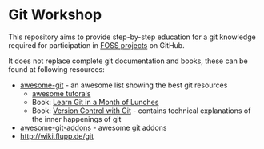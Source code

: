 # Git Workshop

This repository aims to provide step-by-step education for a git knowledge required for participation in [FOSS projects](https://en.wikipedia.org/wiki/Free_and_open-source_software) on GitHub.

It does not replace complete git documentation and books, these can be found at following resources:

* [awesome-git](https://github.com/dictcp/awesome-git) - an awesome list showing the best git resources
  * [awesome tutorals](https://github.com/dictcp/awesome-git#tutorial)
  * Book: [Learn Git in a Month of Lunches](https://www.manning.com/books/learn-git-in-a-month-of-lunches)
  * Book: [Version Control with Git](http://shop.oreilly.com/product/0636920022862.do) - contains technical explanations of the inner happenings of git
* [awesome-git-addons](https://github.com/stevemao/awesome-git-addons) - awesome git addons
* http://wiki.flupp.de/git
